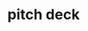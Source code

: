 ---
layout: page
title: pitch deck

background_image: url('assets/img/backgrounds/bg-masthead-plant-port.jpg')


sections:
- type: pitch.html
  title: Presentation
  text : See what Agrarian is all about.
---